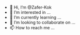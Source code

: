 - 👋 Hi, I’m @Zafer-Kok
- 👀 I’m interested in ...
- 🌱 I’m currently learning ...
- 💞️ I’m looking to collaborate on ...
- 📫 How to reach me ...

<!---
Zafer-Kok/Zafer-Kok is a ✨ special ✨ repository because its `README.md` (this file) appears on your GitHub profile.
You can click the Preview link to take a look at your changes.
--->
